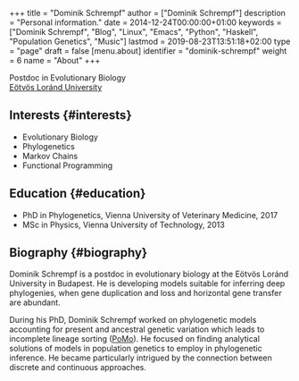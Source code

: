 +++
title = "Dominik Schrempf"
author = ["Dominik Schrempf"]
description = "Personal information."
date = 2014-12-24T00:00:00+01:00
keywords = ["Dominik Schrempf", "Blog", "Linux", "Emacs", "Python", "Haskell", "Population Genetics", "Music"]
lastmod = 2019-08-23T13:51:18+02:00
type = "page"
draft = false
[menu.about]
  identifier = "dominik-schrempf"
  weight = 6
  name = "About"
+++

Postdoc in Evolutionary Biology<br />
[Eötvös Loránd University](https://www.elte.hu/en/)


## Interests {#interests}

-   Evolutionary Biology
-   Phylogenetics
-   Markov Chains
-   Functional Programming


## Education {#education}

-   PhD in Phylogenetics, Vienna University of Veterinary Medicine, 2017
-   MSc in Physics, Vienna University of Technology, 2013


## Biography {#biography}

Dominik Schrempf is a postdoc in evolutionary biology at the Eötvös Loránd
University in Budapest. He is developing models suitable for inferring deep
phylogenies, when gene duplication and loss and horizontal gene transfer are
abundant.

During his PhD, Dominik Schrempf worked on phylogenetic models accounting for
present and ancestral genetic variation which leads to incomplete lineage
sorting ([PoMo](http://www.iqtree.org/doc/Polymorphism-Aware-Models)). He focused on finding analytical solutions of models in
population genetics to employ in phylogenetic inference. He became particularly
intrigued by the connection between discrete and continuous approaches.
